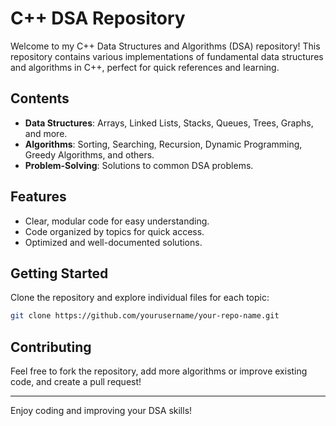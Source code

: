 
# C++ DSA Repository

Welcome to my C++ Data Structures and Algorithms (DSA) repository! This repository contains various implementations of fundamental data structures and algorithms in C++, perfect for quick references and learning.

## Contents

- **Data Structures**: Arrays, Linked Lists, Stacks, Queues, Trees, Graphs, and more.
- **Algorithms**: Sorting, Searching, Recursion, Dynamic Programming, Greedy Algorithms, and others.
- **Problem-Solving**: Solutions to common DSA problems.

## Features

- Clear, modular code for easy understanding.
- Code organized by topics for quick access.
- Optimized and well-documented solutions.

## Getting Started

Clone the repository and explore individual files for each topic:

```bash
git clone https://github.com/yourusername/your-repo-name.git
```

## Contributing

Feel free to fork the repository, add more algorithms or improve existing code, and create a pull request!

---

Enjoy coding and improving your DSA skills!
